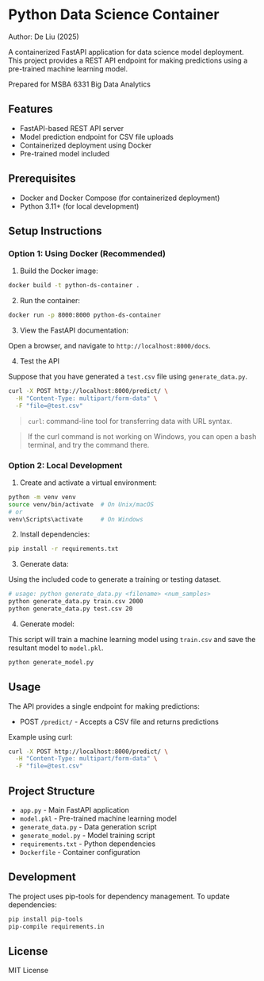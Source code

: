 # Python Data Science Container

Author: De Liu (2025)

A containerized FastAPI application for data science model deployment. This project provides a REST API endpoint for making predictions using a pre-trained machine learning model.

Prepared for MSBA 6331 Big Data Analytics

## Features

- FastAPI-based REST API server
- Model prediction endpoint for CSV file uploads
- Containerized deployment using Docker
- Pre-trained model included

## Prerequisites

- Docker and Docker Compose (for containerized deployment)
- Python 3.11+ (for local development)

## Setup Instructions

### Option 1: Using Docker (Recommended)

1. Build the Docker image:
```bash
docker build -t python-ds-container .
```

2. Run the container:
```bash
docker run -p 8000:8000 python-ds-container
```

3. View the FastAPI documentation:

Open a browser, and navigate to `http://localhost:8000/docs`.


4. Test the API

Suppose that you have generated a `test.csv` file using `generate_data.py`.

```bash
curl -X POST http://localhost:8000/predict/ \
  -H "Content-Type: multipart/form-data" \
  -F "file=@test.csv"
```

> `curl`: command-line tool for transferring data with URL syntax.

> If the curl command is not working on Windows, you can open a bash terminal, and try the command there.

### Option 2: Local Development

1. Create and activate a virtual environment:
```bash
python -m venv venv
source venv/bin/activate  # On Unix/macOS
# or
venv\Scripts\activate     # On Windows
```

2. Install dependencies:
```bash
pip install -r requirements.txt
```

3. Generate data:

Using the included code to generate a training or testing dataset.

```bash
# usage: python generate_data.py <filename> <num_samples>
python generate_data.py train.csv 2000
python generate_data.py test.csv 20
```

4. Generate model:

This script will train a machine learning model using `train.csv` and save the resultant model to `model.pkl`.

```bash
python generate_model.py
```

## Usage

The API provides a single endpoint for making predictions:

- POST `/predict/` - Accepts a CSV file and returns predictions

Example using curl:
```bash
curl -X POST http://localhost:8000/predict/ \
  -H "Content-Type: multipart/form-data" \
  -F "file=@test.csv"
```

## Project Structure

- `app.py` - Main FastAPI application
- `model.pkl` - Pre-trained machine learning model
- `generate_data.py` - Data generation script
- `generate_model.py` - Model training script
- `requirements.txt` - Python dependencies
- `Dockerfile` - Container configuration

## Development

The project uses pip-tools for dependency management. To update dependencies:

```bash
pip install pip-tools
pip-compile requirements.in
```

## License

MIT License